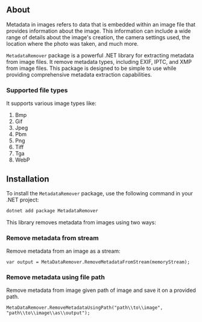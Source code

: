 ## About

Metadata in images refers to data that is embedded within an image file that provides information about the image. This information can include a wide range of details about the image's creation, the camera settings used, the location where the photo was taken, and much more.

`MetadataRemover` package is a powerful .NET library for extracting metadata from image files. It remove metadata types, including EXIF, IPTC, and XMP from image files. This package is designed to be simple to use while providing comprehensive metadata extraction capabilities.

### Supported file types

It supports various image types like:
1. Bmp
2. Gif
3. Jpeg
4. Pbm
5. Png
6. Tiff
7. Tga
8. WebP


## Installation

To install the `MetadataRemover` package, use the following command in your .NET project:

```bash
dotnet add package MetadataRemover
```

This library removes metadata from images using two ways:

### Remove metadata from stream

Remove metadata from an image as a stream:

```
var output = MetaDataRemover.RemoveMetadataFromStream(memoryStream);
```

### Remove metadata using file path

Remove metadata from image given path of image and save it on a provided path.

```
MetaDataRemover.RemoveMetadataUsingPath("path\\to\\image", "path\\to\\image\\as\\output"); 
```
